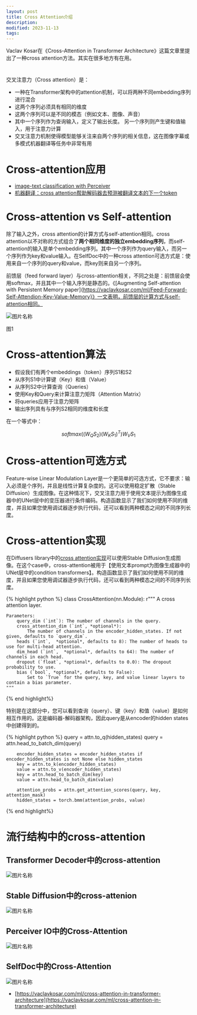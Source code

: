 ```yaml
---
layout: post
title: Cross Attention介绍
description: 
modified: 2023-11-13
tags: 
---
```


Vaclav Kosar在《Cross-Attention in Transformer Architecture》这篇文章里提出了一种cross attention方法。其实在很多地方有在用。

# 

交叉注意力（Cross attention）是：

- 一种在Transformer架构中的attention机制，可以将两种不同embedding序列进行混合
- 这两个序列必须具有相同的维度
- 这两个序列可以是不同的模态（例如文本、图像、声音）
- 其中一个序列作为查询输入，定义了输出长度。 另一个序列则产生键和值输入，用于注意力计算
- 交叉注意力机制使得模型能够关注来自两个序列的相关信息，这在图像字幕或多模式机器翻译等任务中非常有用

# Cross-attention应用

- [image-text classification with Perceiver](https://vaclavkosar.com/ml/Multimodal-Image-Text-Classification)
- [机器翻译：cross attention帮助解码器去预测被翻译文本的下一个token](https://vaclavkosar.com/ml/cross-attention-in-transformer-architecture)

# Cross-attention vs Self-attention

除了输入之外，cross attention的计算方式与self-attention相同。cross attention以不对称的方式组合了**两个相同维度的独立embedding序列**，而self-attention的输入是单个embedding序列。其中一个序列作为query输入，而另一个序列作为key和value输入。在SelfDoc中的一种cross attention可选方式是：使用来自一个序列的query和value，而key则来自另一个序列。

前馈层（feed forward layer）与cross-attention相关，不同之处是：前馈层会使用softmax，并且其中一个输入序列是静态的。《[Augmenting Self-attention with Persistent Memory paper]{https://vaclavkosar.com/ml/Feed-Forward-Self-Attendion-Key-Value-Memory}》一文表明，前馈层的计算方式与self-attention相同。


<img alt="图片名称" src="https://picabstract-preview-ftn.weiyun.com/ftn_pic_abs_v3/29edc8db5a5c21e525b1c59db26db38343f9cdbd1aacee1346eb1ace1d9c255a9a2e60ddbc17a17d8bc7f710decd9750?pictype=scale&amp;from=30113&amp;version=3.3.3.3&amp;fname=1.jpg&amp;size=750">

图1

# Cross-attention算法

- 假设我们有两个embeddings（token）序列S1和S2
- 从序列S1中计算键（Key）和值（Value）
- 从序列S2中计算查询（Queries）
- 使用Key和Query来计算注意力矩阵（Attention Matrix）
- 将queries应用于注意力矩阵
- 输出序列具有与序列S2相同的维度和长度

在一个等式中：

$$
softmax((W_Q S_2)(W_K S_1)^T)W_V S_1
$$

# Cross-attention可选方式

Feature-wise Linear Modulation Layer是一个更简单的可选方式，它不要求：输入必须是个序列，并且是线性计算复杂度的。这可以使用稳定扩散（Stable Diffusion）生成图像。在这种情况下，交叉注意力用于使用文本提示为图像生成器中的UNet层中的变压器进行条件编码。构造函数显示了我们如何使用不同的维度，并且如果您使用调试器逐步执行代码，还可以看到两种模态之间的不同序列长度。

# Cross-attention实现

在Diffusers library中的[cross attention实现](https://github.com/huggingface/diffusers/blob/4125756e88e82370c197fecf28e9f0b4d7eee6c3/src/diffusers/models/cross_attention.py)可以使用Stable Diffusion生成图像。在这个case中，cross-attention被用于【使用文本prompt为图像生成器中的UNet层中的condition transformers】。构造函数显示了我们如何使用不同的维度，并且如果您使用调试器逐步执行代码，还可以看到两种模态之间的不同序列长度。

{% highlight python %}
class CrossAttention(nn.Module):
    r"""
    A cross attention layer.

    Parameters:
        query_dim (`int`): The number of channels in the query.
        cross_attention_dim (`int`, *optional*):
            The number of channels in the encoder_hidden_states. If not given, defaults to `query_dim`.
        heads (`int`,  *optional*, defaults to 8): The number of heads to use for multi-head attention.
        dim_head (`int`,  *optional*, defaults to 64): The number of channels in each head.
        dropout (`float`, *optional*, defaults to 0.0): The dropout probability to use.
        bias (`bool`, *optional*, defaults to False):
            Set to `True` for the query, key, and value linear layers to contain a bias parameter.
    """
{% end highlight%}

特别是在这部分中，您可以看到查询（query）、键（key）和值（value）是如何相互作用的。这是编码器-解码器架构，因此query是从encoder的hidden states中创建得到的。

{% highlight python %}
        query = attn.to_q(hidden_states)
        query = attn.head_to_batch_dim(query)

        encoder_hidden_states = encoder_hidden_states if encoder_hidden_states is not None else hidden_states
        key = attn.to_k(encoder_hidden_states)
        value = attn.to_v(encoder_hidden_states)
        key = attn.head_to_batch_dim(key)
        value = attn.head_to_batch_dim(value)

        attention_probs = attn.get_attention_scores(query, key, attention_mask)
        hidden_states = torch.bmm(attention_probs, value)
{% end highlight%}

# 流行结构中的cross-attention

## Transformer Decoder中的cross-attention

<img alt="图片名称" src="https://picabstract-preview-ftn.weiyun.com/ftn_pic_abs_v3/f2330b55f6c40c681672c24a547021b6fccf2abe7e793539a33b36ee0584842687290bdd58cf64afdfeadd050a0b80ed?pictype=scale&amp;from=30113&amp;version=3.3.3.3&amp;fname=2.png&amp;size=750">

## Stable Diffusion中的cross-attenion

<img alt="图片名称" src="https://picabstract-preview-ftn.weiyun.com/ftn_pic_abs_v3/2b60e8e67c4445e3cdc654fe6166f16182a993b90d8181d8c3e48e1d391cd04e99564f0e865d8ed03c4c390134f02592?pictype=scale&amp;from=30113&amp;version=3.3.3.3&amp;fname=3.png&amp;size=750">

## Perceiver IO中的Cross-Attention

<img alt="图片名称" src="https://picabstract-preview-ftn.weiyun.com/ftn_pic_abs_v3/77e0aba25c3503754510325f62ecd4252247e33798154ff518e63d6c34f0d698f622c30222e3846cfebfab60183edd61?pictype=scale&amp;from=30113&amp;version=3.3.3.3&amp;fname=4.png&amp;size=750">

## SelfDoc中的Cross-Attention

<img alt="图片名称" src="https://picabstract-preview-ftn.weiyun.com/ftn_pic_abs_v3/db917067846c9ce9d7a63bbafb17e9e67c38e6fec56c6fbd2e6ce3ed201110da1175b3ff2a47ab3599f294e472fe7f6f?pictype=scale&amp;from=30113&amp;version=3.3.3.3&amp;fname=5.png&amp;size=750">


- [https://vaclavkosar.com/ml/cross-attention-in-transformer-architecture](https://vaclavkosar.com/ml/cross-attention-in-transformer-architecture)
